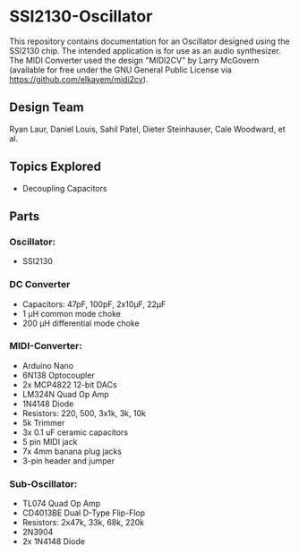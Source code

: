 # SSI2130-Oscillator

This repository contains documentation for an Oscillator designed using the SSI2130 chip. The intended application is for use as an audio synthesizer. The MIDI Converter used the design "MIDI2CV" by Larry McGovern (available for free under the GNU General Public License via <https://github.com/elkayem/midi2cv>).

## Design Team
Ryan Laur, Daniel Louis, Sahil Patel, Dieter Steinhauser, Cale Woodward, et al.

## Topics Explored
* Decoupling Capacitors

## Parts

### Oscillator:

* SSI2130

### DC Converter
* Capacitors: 47pF, 100pF, 2x10µF, 22µF
* 1 µH common mode choke
* 200 µH differential mode choke 

### MIDI-Converter:

* Arduino Nano
* 6N138 Optocoupler
* 2x MCP4822 12-bit DACs
* LM324N Quad Op Amp
* 1N4148 Diode 
* Resistors: 220, 500, 3x1k, 3k, 10k
* 5k Trimmer
* 3x 0.1 uF ceramic capacitors
* 5 pin MIDI jack
* 7x 4mm banana plug jacks
* 3-pin header and jumper

### Sub-Oscillator:

* TL074 Quad Op Amp
* CD4013BE Dual D-Type Flip-Flop
* Resistors: 2x47k, 33k, 68k, 220k
* 2N3904 
* 2x 1N4148 Diode
